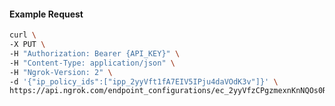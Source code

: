 <!-- Code generated for API Clients. DO NOT EDIT. -->

#### Example Request

```bash
curl \
-X PUT \
-H "Authorization: Bearer {API_KEY}" \
-H "Content-Type: application/json" \
-H "Ngrok-Version: 2" \
-d '{"ip_policy_ids":["ipp_2yyVft1fA7EIV5IPju4daVOdK3v"]}' \
https://api.ngrok.com/endpoint_configurations/ec_2yyVfzCPgzmexnKnNQOs0ROzCP4/ip_policy
```
